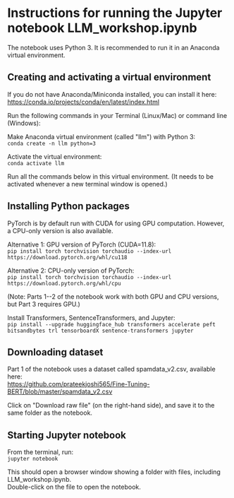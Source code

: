 # Instructions for running the Jupyter notebook LLM_workshop.ipynb

The notebook uses Python 3. It is recommended to run it in an Anaconda virtual environment.  


## Creating and activating a virtual environment

If you do not have Anaconda/Miniconda installed, you can install it here:  
    https://conda.io/projects/conda/en/latest/index.html

Run the following commands in your Terminal (Linux/Mac) or command line (Windows):  

Make Anaconda virtual environment (called "llm") with Python 3:  
    ```conda create -n llm python=3```

Activate the virtual environment:  
    ```conda activate llm```

Run all the commands below in this virtual environment. (It needs to be activated whenever a new terminal window is opened.)


## Installing Python packages

PyTorch is by default run with CUDA for using GPU computation. However, a CPU-only version is also available.

Alternative 1: GPU version of PyTorch (CUDA=11.8):  
    ```pip install torch torchvision torchaudio --index-url https://download.pytorch.org/whl/cu118```

Alternative 2: CPU-only version of PyTorch:  
    ```pip install torch torchvision torchaudio --index-url https://download.pytorch.org/whl/cpu```

(Note: Parts 1--2 of the notebook work with both GPU and CPU versions, but Part 3 requires GPU.)

Install Transformers, SentenceTransformers, and Jupyter:  
    ```pip install --upgrade huggingface_hub transformers accelerate peft bitsandbytes trl tensorboardX sentence-transformers jupyter```


## Downloading dataset

Part 1 of the notebook uses a dataset called spamdata_v2.csv, available here:  
    https://github.com/prateekjoshi565/Fine-Tuning-BERT/blob/master/spamdata_v2.csv

Click on "Download raw file" (on the right-hand side), and save it to the same folder as the notebook.


## Starting Jupyter notebook

From the terminal, run:  
    ```jupyter notebook```

This should open a browser window showing a folder with files, including LLM_workshop.ipynb.  
Double-click on the file to open the notebook.

